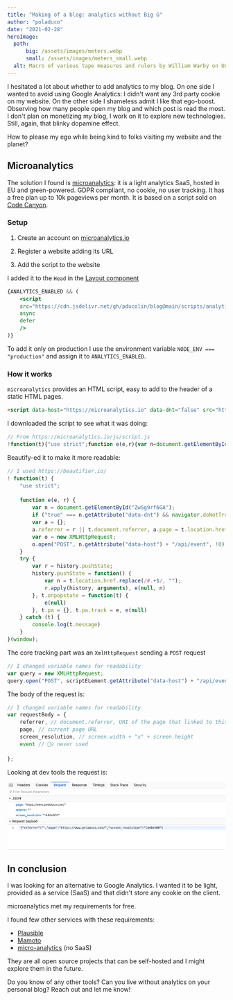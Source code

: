 ```yaml
---
title: "Making of a blog: analytics without Big G"
author: "poladuco"
date: "2021-02-28"
heroImage: 
  path: 
      big: /assets/images/meters.webp
      small: /assets/images/meters_small.webp
  alt: Macro of various tape measures and rulers by William Warby on Unsplash
---
```


I hesitated a lot about whether to add analytics to my blog. On one side I wanted to avoid using Google Analytics: I didn't want any 3rd party cookie on my website. On the other side I shameless admit I like that ego-boost. Observing how many people open my blog and which post is read the most. I don't plan on monetizing my blog, I work on it to explore new technologies. Still, again, that blinky dopamine effect.

How to please my ego while being kind to folks visiting my website and the planet?

## Microanalytics

The solution I found is [microanalytics](microanalytics.io): it is a light analytics SaaS, hosted in EU and green-powered. GDPR compliant, no cookie, no user tracking. It has a free plan up to 10k pageviews per month. It is based on a script sold on [Code Canyon](https://codecanyon.net/item/phpanalytics-web-analytics-platform/29568779).

### Setup

1. Create an account on [microanalytics.io](microanalytics.io)

2. Register a website adding its URL

3. Add the script to the website

I added it to the `Head` in the [Layout component](https://github.com/pducolin/blog/blob/main/components/Layout.jsx#L28-L34)

```jsx
{ANALYTICS_ENABLED && (
    <script
    src="https://cdn.jsdelivr.net/gh/pducolin/blog@main/scripts/analytics-min.js"
    async
    defer
    />
)}
```

To add it only on production I use the environment variable `NODE_ENV === "production"` and assign it to `ANALYTICS_ENABLED`.

### How it works

`microanalytics` provides an HTML script, easy to add to the header of a static HTML pages.

```html
<script data-host="https://microanalytics.io" data-dnt="false" src="https://microanalytics.io/js/script.js" id="ZwSg9rf6GA" async defer></script>
```

I downloaded the script to see what it was doing:

```js
// From https://microanalytics.io/js/script.js
!function(t){"use strict";function e(e,r){var n=document.getElementById("ZwSg9rf6GA");if("true"===n.getAttribute("data-dnt")&&navigator.doNotTrack)return!1;var a={};a.referrer=r||t.document.referrer,a.page=t.location.href.replace(/#.+$/,""),a.screen_resolution=screen.width+"x"+screen.height,e&&(a.event=e);var o=new XMLHttpRequest;o.open("POST",n.getAttribute("data-host")+"/api/event",!0),o.setRequestHeader("Content-Type","application/json, text/javascript; charset=utf-8"),o.send(JSON.stringify(a))}try{var r=history.pushState;history.pushState=function(){var n=t.location.href.replace(/#.+$/,"");r.apply(history,arguments),e(null,n)},t.onpopstate=function(t){e(null)},t.pa={},t.pa.track=e,e(null)}catch(t){console.log(t.message)}}(window);
```

Beautify-ed it to make it more readable:

```js
// I used https://beautifier.io/
! function(t) {
    "use strict";

    function e(e, r) {
        var n = document.getElementById("ZwSg9rf6GA");
        if ("true" === n.getAttribute("data-dnt") && navigator.doNotTrack) return !1;
        var a = {};
        a.referrer = r || t.document.referrer, a.page = t.location.href.replace(/#.+$/, ""), a.screen_resolution = screen.width + "x" + screen.height, e && (a.event = e);
        var o = new XMLHttpRequest;
        o.open("POST", n.getAttribute("data-host") + "/api/event", !0), o.setRequestHeader("Content-Type", "application/json, text/javascript; charset=utf-8"), o.send(JSON.stringify(a))
    }
    try {
        var r = history.pushState;
        history.pushState = function() {
            var n = t.location.href.replace(/#.+$/, "");
            r.apply(history, arguments), e(null, n)
        }, t.onpopstate = function(t) {
            e(null)
        }, t.pa = {}, t.pa.track = e, e(null)
    } catch (t) {
        console.log(t.message)
    }
}(window);
```

The core tracking part was an `XmlHttpRequest` sending a `POST` request

```js
// I changed variable names for readability
var query = new XMLHttpRequest;
query.open("POST", scriptELement.getAttribute("data-host") + "/api/event", !0), query.setRequestHeader("Content-Type", "application/json, text/javascript; charset=utf-8"), query.send(JSON.stringify(body))
```

The body of the request is:  

```js
// I changed variable names for readability
var requestBody = {
    referrer, // document.referrer, URI of the page that linked to this page
    page, // current page URL
    screen_resolution, // screen.width + "x" + screen.height
    event // 🤷‍♀️ never used

};
```

Looking at dev tools the request is:

![creenshot of devtools showing the details of a POST request to microanalytics.io][devtools]

## In conclusion

I was looking for an alternative to Google Analytics. I wanted it to be light, provided as a service (SaaS) and that didn't store any cookie on the client.

microanalytics met my requirements for free.

I found few other services with these requirements:

- [Plausible](https://plausible.io/)
- [Mamoto](https://matomo.org/)
- [micro-analytics](https://github.com/micro-analytics/micro-analytics-cli) (no SaaS)
  
They are all open source projects that can be self-hosted and I might explore them in the future.

Do you know of any other tools? Can you live without analytics on your personal blog? Reach out and let me know!

[devtools]: https://raw.githubusercontent.com/pducolin/blog/main/public/assets/images/devtools-microanalytics.webp "Screenshot of devtools showing the details of a POST request to microanalytics.io"
